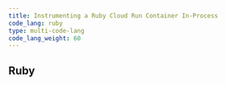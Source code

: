 ```yaml
---
title: Instrumenting a Ruby Cloud Run Container In-Process
code_lang: ruby
type: multi-code-lang
code_lang_weight: 60
---
```


## Ruby
